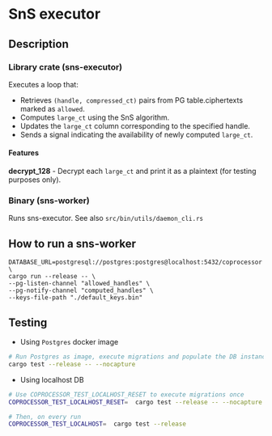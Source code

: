 # SnS executor 

## Description

### Library crate (sns-executor)

Executes a loop that:  
- Retrieves `(handle, compressed_ct)` pairs from PG table.ciphertexts marked as `allowed`.  
- Computes `large_ct` using the SnS algorithm.  
- Updates the `large_ct` column corresponding to the specified handle.  
- Sends a signal indicating the availability of newly computed `large_ct`.

#### Features
**decrypt_128** - Decrypt each `large_ct` and print it as a plaintext (for testing purposes only).

### Binary (sns-worker)

Runs sns-executor. See also `src/bin/utils/daemon_cli.rs`

 
## How to run a sns-worker

```
DATABASE_URL=postgresql://postgres:postgres@localhost:5432/coprocessor \
cargo run --release -- \
--pg-listen-channel "allowed_handles" \
--pg-notify-channel "computed_handles" \
--keys-file-path "./default_keys.bin"
```

## Testing

- Using `Postgres` docker image
```bash
# Run Postgres as image, execute migrations and populate the DB instance with keys from fhevm-keys
cargo test --release -- --nocapture
```

- Using localhost DB

```bash
# Use COPROCESSOR_TEST_LOCALHOST_RESET to execute migrations once
COPROCESSOR_TEST_LOCALHOST_RESET=  cargo test --release -- --nocapture

# Then, on every run
COPROCESSOR_TEST_LOCALHOST=  cargo test --release
```

